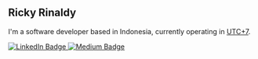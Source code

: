 ## Ricky Rinaldy

I'm a software developer based in Indonesia, currently operating in [UTC+7](https://www.timeanddate.com/time/zones/wib).

<div id="badges" align="left">
    <a href="https://www.linkedin.com/in/rickyrinaldy/">
      <img src="https://img.shields.io/badge/LinkedIn-blue?style=for-the-badge&logo=linkedin&logoColor=white" alt="LinkedIn Badge"/>
    </a> 
    <a href="https://medium.com/@R2Develop">
      <img src="https://img.shields.io/badge/Medium-black?style=for-the-badge&logo=medium&logoColor=white" alt="Medium Badge"/>
    </a>  
</div>
